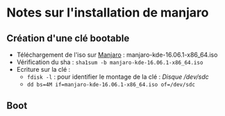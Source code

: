 # Notes sur l'installation de manjaro

## Création d'une clé bootable 

- Téléchargement de l'iso sur [Manjaro](http://manjaro.github.io/download/) : manjaro-kde-16.06.1-x86_64.iso
- Vérification du sha : `sha1sum -b manjaro-kde-16.06.1-x86_64.iso`
- Ecriture sur la clé :
  - `fdisk -l` : pour identifier le montage de la clé : *Disque /dev/sdc*
  - `dd bs=4M if=manjaro-kde-16.06.1-x86_64.iso of=/dev/sdc`

## Boot
